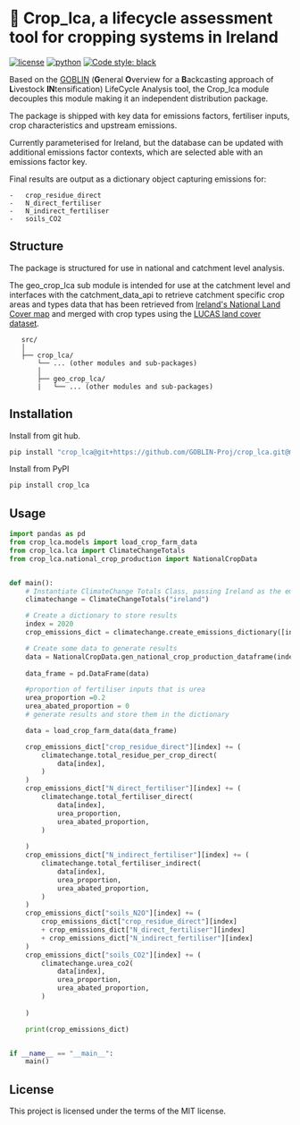 # 🌾 Crop_lca, a lifecycle assessment tool for cropping systems in Ireland
[![license](https://img.shields.io/badge/License-MIT-red)](https://github.com/GOBLIN-Proj/crop_lca/blob/0.1.0/LICENSE)
[![python](https://img.shields.io/badge/python-3.9-blue?logo=python&logoColor=white)](https://github.com/GOBLIN-Proj/crop_lca)
[![Code style: black](https://img.shields.io/badge/code%20style-black-000000.svg)](https://github.com/psf/black)

 Based on the [GOBLIN](https://gmd.copernicus.org/articles/15/2239/2022/) (**G**eneral **O**verview for a **B**ackcasting approach of **L**ivestock **IN**tensification) LifeCycle Analysis tool, the Crop_lca module decouples this module making it an independent distribution package.

 The package is shipped with key data for emissions factors, fertiliser inputs, crop characteristics and upstream emissions. 

 Currently parameterised for Ireland, but the database can be updated with additional emissions factor contexts, which are selected able with an emissions factor key. 

 Final results are output as a dictionary object capturing emissions for:

    -   crop_residue_direct
    -   N_direct_fertiliser
    -   N_indirect_fertiliser
    -   soils_CO2

## Structure
 The package is structured for use in national and catchment level analysis. 

 The geo_crop_lca sub module is intended for use at the catchment level and interfaces with the catchment_data_api to 
 retrieve catchment specific crop areas and types data that has been retrieved from [Ireland's National Land Cover map](https://www.epa.ie/our-services/monitoring--assessment/assessment/mapping/national-land-cover-map/) and merged with crop types using the [LUCAS land cover dataset](https://ec.europa.eu/eurostat/statistics-explained/index.php?title=LUCAS_-_Land_use_and_land_cover_survey).

 ```
    src/
    │
    ├── crop_lca/
        └── ... (other modules and sub-packages)
        │
        ├── geo_crop_lca/
        |   └── ... (other modules and sub-packages)

 ```
## Installation

Install from git hub. 

```bash
pip install "crop_lca@git+https://github.com/GOBLIN-Proj/crop_lca.git@main" 

```
Install from PyPI

```bash
pip install crop_lca
```

## Usage
```python
import pandas as pd
from crop_lca.models import load_crop_farm_data
from crop_lca.lca import ClimateChangeTotals
from crop_lca.national_crop_production import NationalCropData


def main():
    # Instantiate ClimateChange Totals Class, passing Ireland as the emissions factor country
    climatechange = ClimateChangeTotals("ireland")

    # Create a dictionary to store results
    index = 2020
    crop_emissions_dict = climatechange.create_emissions_dictionary([index])

    # Create some data to generate results
    data = NationalCropData.gen_national_crop_production_dataframe(index)
    
    data_frame = pd.DataFrame(data)

    #proportion of fertiliser inputs that is urea
    urea_proportion =0.2
    urea_abated_proportion = 0
    # generate results and store them in the dictionary

    data = load_crop_farm_data(data_frame)

    crop_emissions_dict["crop_residue_direct"][index] += (
        climatechange.total_residue_per_crop_direct(
            data[index],
        )
    )
    crop_emissions_dict["N_direct_fertiliser"][index] += (
        climatechange.total_fertiliser_direct(
            data[index],
            urea_proportion,
            urea_abated_proportion,
        )
        
    )
    crop_emissions_dict["N_indirect_fertiliser"][index] += (
        climatechange.total_fertiliser_indirect(
            data[index],
            urea_proportion,
            urea_abated_proportion,
        )
    )
    crop_emissions_dict["soils_N2O"][index] += (
        crop_emissions_dict["crop_residue_direct"][index]
        + crop_emissions_dict["N_direct_fertiliser"][index]
        + crop_emissions_dict["N_indirect_fertiliser"][index]
    )
    crop_emissions_dict["soils_CO2"][index] += (
        climatechange.urea_co2(
            data[index],
            urea_proportion,
            urea_abated_proportion,
        )
        
    )

    print(crop_emissions_dict)


if __name__ == "__main__":
    main()

```
## License
This project is licensed under the terms of the MIT license.
